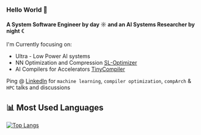 ### Hello World 👋 

#### A System Software Engineer by day ☼ and an AI Systems Researcher by night ☾

I'm Currently focusing on:
  - Ultra - Low Power AI systems
  - NN Optimization and Compression [SL-Optimizer](https://github.com/sandlogic/nn-optimiser)
  - AI Compilers for Accelerators [TinyCompiler](https://github.com/VimalWill/TinyCompiler.git)

Ping @ [LinkedIn](https://www.linkedin.com/in/vimal-william-6b24b0165/) for ``machine learning``, ``compiler optimization``, ``compArch`` & ``HPC`` talks and discussions <br>

## 📊 Most Used Languages

[![Top Langs](https://github-readme-stats.vercel.app/api/top-langs/?username=yourusername&layout=compact&theme=transparent)](https://github.com/VimalWill)



  
